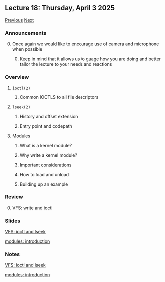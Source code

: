 ## Lecture 18: Thursday, April 3 2025

[Previous](/lectures/L17.md) [Next](/lectures/L19.md)

### Announcements

0. Once again we would like to encourage use of camera and microphone when possible

    0. Keep in mind that it allows us to guage how you are doing and better tailor the lecture to your needs and reactions

### Overview

1. `ioctl(2)`

    1. Common IOCTLS to all file descriptors

1. `lseek(2)`

    1. History and offset extension

    1. Entry point and codepath

1. Modules

    1. What is a kernel module?

    1. Why write a kernel module?

    1. Important considerations

    1. How to load and unload

    1. Building up an example

### Review

0. VFS: write and ioctl

### Slides

[VFS: ioctl and lseek](/slides/ioctl_lseek.html)

[modules: introduction](/slides/modules1.html)

### Notes

[VFS: ioctl and lseek](/slides/ioctl_lseek.md)

[modules: introduction](/slides/modules1.md)
